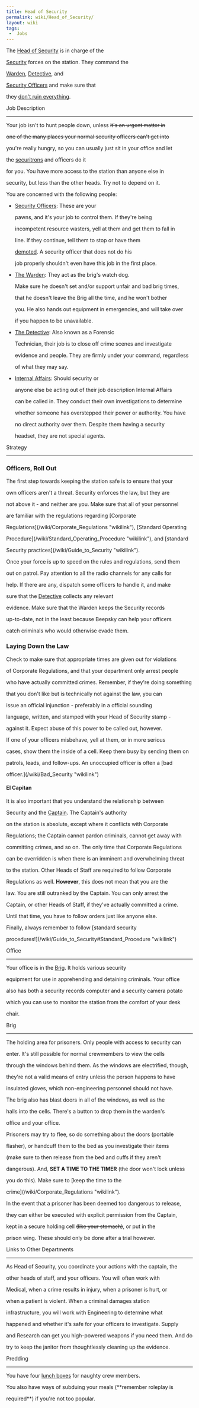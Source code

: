 ```yaml
---
title: Head of Security
permalink: wiki/Head_of_Security/
layout: wiki
tags:
 -  Jobs
---
```


<div class="smallpic">
The [Head of Security](/wiki/Head_of_Security "wikilink") is in charge of the
[Security](/wiki/Security "wikilink") forces on the station. They command the
[Warden](/wiki/Warden "wikilink"), [Detective](/wiki/Detective "wikilink"), and
[Security Officers](/wiki/Security_Officers "wikilink") and make sure that
they [don't ruin everything](/wiki/Bad_Security "wikilink").

Job Description
---------------

Your job isn't to hunt people down, unless <s>it's an urgent matter in
one of the many places your normal security officers can't get into</s>
you're really hungry, so you can usually just sit in your office and let
the [securitrons](/wiki/Roboticist#Securitron "wikilink") and officers do it
for you. You have more access to the station than anyone else in
security, but less than the other heads. Try not to depend on it.

You are concerned with the following people:

-   [Security Officers](/wiki/Security_Officers "wikilink"): These are your
    pawns, and it's your job to control them. If they're being
    incompetent resource wasters, yell at them and get them to fall in
    line. If they continue, tell them to stop or have them
    [demoted](vore "wikilink"). A security officer that does not do his
    job properly shouldn't even have this job in the first place.

<!-- -->

-   [The Warden](/wiki/Warden "wikilink"): They act as the brig's watch dog.
    Make sure he doesn't set and/or support unfair and bad brig times,
    that he doesn't leave the Brig all the time, and he won't bother
    you. He also hands out equipment in emergencies, and will take over
    if you happen to be unavailable.

<!-- -->

-   [The Detective](/wiki/Detective "wikilink"): Also known as a Forensic
    Technician, their job is to close off crime scenes and investigate
    evidence and people. They are firmly under your command, regardless
    of what they may say.

<!-- -->

-   [Internal Affairs](/wiki/Internal_Affairs "wikilink"): Should security or
    anyone else be acting out of their job description Internal Affairs
    can be called in. They conduct their own investigations to determine
    whether someone has overstepped their power or authority. You have
    no direct authority over them. Despite them having a security
    headset, they are not special agents.

Strategy
--------

### Officers, Roll Out

The first step towards keeping the station safe is to ensure that your
own officers aren't a threat. Security enforces the law, but they are
not above it - and neither are you. Make sure that all of your personnel
are familiar with the regulations regarding [Corporate
Regulations](/wiki/Corporate_Regulations "wikilink"), [Standard Operating
Procedure](/wiki/Standard_Operating_Procedure "wikilink"), and [standard
Security practices](/wiki/Guide_to_Security "wikilink").

Once your force is up to speed on the rules and regulations, send them
out on patrol. Pay attention to all the radio channels for any calls for
help. If there are any, dispatch some officers to handle it, and make
sure that the [Detective](/wiki/Detective "wikilink") collects any relevant
evidence. Make sure that the Warden keeps the Security records
up-to-date, not in the least because Beepsky can help your officers
catch criminals who would otherwise evade them.

### Laying Down the Law

Check to make sure that appropriate times are given out for violations
of Corporate Regulations, and that your department only arrest people
who have actually committed crimes. Remember, if they're doing something
that you don't like but is technically not against the law, you can
issue an official injunction - preferably in a official sounding
language, written, and stamped with your Head of Security stamp -
against it. Expect abuse of this power to be called out, however.

If one of your officers misbehave, yell at them, or in more serious
cases, show them the inside of a cell. Keep them busy by sending them on
patrols, leads, and follow-ups. An unoccupied officer is often a [bad
officer.](/wiki/Bad_Security "wikilink")

#### El Capitan

It is also important that you understand the relationship between
Security and the [Captain](/wiki/Captain "wikilink"). The Captain's authority
on the station is absolute, except where it conflicts with Corporate
Regulations; the Captain cannot pardon criminals, cannot get away with
committing crimes, and so on. The only time that Corporate Regulations
can be overridden is when there is an imminent and overwhelming threat
to the station. Other Heads of Staff are required to follow Corporate
Regulations as well. **However**, this does not mean that you are the
law. You are still outranked by the Captain. You can only arrest the
Captain, or other Heads of Staff, if they've actually committed a crime.
Until that time, you have to follow orders just like anyone else.

Finally, always remember to follow [standard security
procedures!](/wiki/Guide_to_Security#Standard_Procedure "wikilink")

Office
------

Your office is in the [Brig](/wiki/Brig "wikilink"). It holds various security
equipment for use in apprehending and detaining criminals. Your office
also has both a security records computer and a security camera potato
which you can use to monitor the station from the comfort of your desk
chair.

Brig
----

The holding area for prisoners. Only people with access to security can
enter. It's still possible for normal crewmembers to view the cells
through the windows behind them. As the windows are electrified, though,
they're not a valid means of entry unless the person happens to have
insulated gloves, which non-engineering personnel should not have.

The brig also has blast doors in all of the windows, as well as the
halls into the cells. There's a button to drop them in the warden's
office and your office.

Prisoners may try to flee, so do something about the doors (portable
flasher), or handcuff them to the bed as you investigate their items
(make sure to then release from the bed and cuffs if they aren't
dangerous). And, **SET A TIME TO THE TIMER** (the door won't lock unless
you do this). Make sure to [keep the time to the
crime](/wiki/Corporate_Regulations "wikilink").

In the event that a prisoner has been deemed too dangerous to release,
they can either be executed with explicit permission from the Captain,
kept in a secure holding cell <s>(like your stomach)</s>, or put in the
prison wing. These should only be done after a trial however.

Links to Other Departments
--------------------------

As Head of Security, you coordinate your actions with the captain, the
other heads of staff, and your officers. You will often work with
Medical, when a crime results in injury, when a prisoner is hurt, or
when a patient is violent. When a criminal damages station
infrastructure, you will work with Engineering to determine what
happened and whether it's safe for your officers to investigate. Supply
and Research can get you high-powered weapons if you need them. And do
try to keep the janitor from thoughtlessly cleaning up the evidence.

Predding
--------

You have four [lunch boxes](brig "wikilink") for naughty crew members.
You also have ways of subduing your meals (**remember roleplay is
required**) if you're not too popular.

</div>
